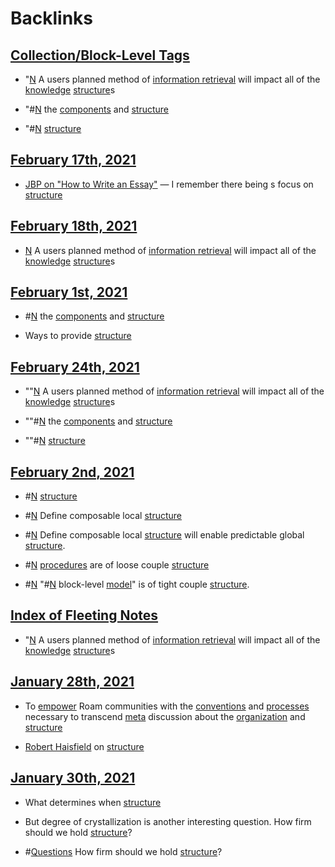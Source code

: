 
# Backlinks
## [Collection/Block-Level Tags](<Collection/Block-Level Tags.md>)
- "[N](<N.md>) A users planned method of [information retrieval](<information retrieval.md>) will impact all of the [knowledge](<knowledge.md>) [structure](<structure.md>)s

- "#[N](<N.md>) the [components](<components.md>) and [structure](<structure.md>)

- "#[N](<N.md>) [structure](<structure.md>)

## [February 17th, 2021](<February 17th, 2021.md>)
- [JBP on "How to Write an Essay"](https://medium.com/practicecomesfirst/dr-jordan-b-petersons-10-step-guide-to-clearer-thinking-through-essay-writing-1ab79a94937) — I remember there being s focus on [structure](<structure.md>)

## [February 18th, 2021](<February 18th, 2021.md>)
- [N](<N.md>) A users planned method of [information retrieval](<information retrieval.md>) will impact all of the [knowledge](<knowledge.md>) [structure](<structure.md>)s

## [February 1st, 2021](<February 1st, 2021.md>)
- #[N](<N.md>) the [components](<components.md>) and [structure](<structure.md>)

- Ways to provide [structure](<structure.md>)

## [February 24th, 2021](<February 24th, 2021.md>)
- ""[N](<N.md>) A users planned method of [information retrieval](<information retrieval.md>) will impact all of the [knowledge](<knowledge.md>) [structure](<structure.md>)s

- ""#[N](<N.md>) the [components](<components.md>) and [structure](<structure.md>)

- ""#[N](<N.md>) [structure](<structure.md>)

## [February 2nd, 2021](<February 2nd, 2021.md>)
- #[N](<N.md>) [structure](<structure.md>)

- #[N](<N.md>) Define composable local [structure](<structure.md>)

- #[N](<N.md>) Define composable local [structure](<structure.md>) will enable predictable global [structure](<structure.md>).

- #[N](<N.md>) [procedures](<procedures.md>) are of loose couple [structure](<structure.md>)

- #[N](<N.md>) "#[N](<N.md>) block-level [model](<model.md>)" is of tight couple [structure](<structure.md>).

## [Index of Fleeting Notes](<Index of Fleeting Notes.md>)
- "[N](<N.md>) A users planned method of [information retrieval](<information retrieval.md>) will impact all of the [knowledge](<knowledge.md>) [structure](<structure.md>)s

## [January 28th, 2021](<January 28th, 2021.md>)
- To [empower](<empower.md>) Roam communities with the [conventions](<conventions.md>) and [processes](<processes.md>) necessary to transcend [meta](<meta.md>) discussion about the [organization](<organization.md>) and [structure](<structure.md>)

- [Robert Haisfield](<Robert Haisfield.md>) on [structure](<structure.md>)

## [January 30th, 2021](<January 30th, 2021.md>)
- What determines when [structure](<structure.md>)

- But degree of crystallization is another interesting question. How firm should we hold [structure](<structure.md>)?

- #[Questions](<Questions.md>) How firm should we hold [structure](<structure.md>)?

